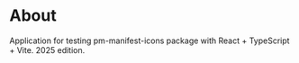 # About

Application for testing pm-manifest-icons package with React + TypeScript + Vite. 2025 edition.
